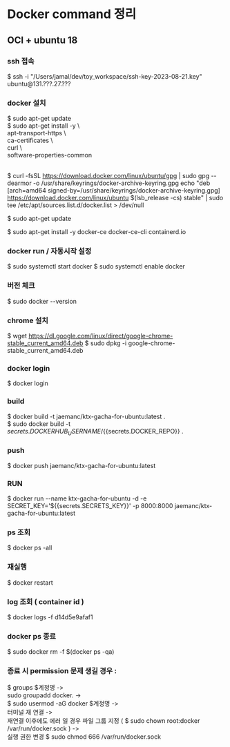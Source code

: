 # Docker command 정리

## OCI + ubuntu 18

###  ssh 접속 
$ ssh -i "/Users/jamal/dev/toy_workspace/ssh-key-2023-08-21.key" ubuntu@131.???.27.???


### docker 설치
$ sudo apt-get update <br>
$ sudo apt-get install -y \ <br>
    apt-transport-https \ <br>
    ca-certificates \ <br>
    curl \ <br>
    software-properties-common <br><br>

$ curl -fsSL https://download.docker.com/linux/ubuntu/gpg | sudo gpg --dearmor -o /usr/share/keyrings/docker-archive-keyring.gpg
echo "deb [arch=amd64 signed-by=/usr/share/keyrings/docker-archive-keyring.gpg] https://download.docker.com/linux/ubuntu $(lsb_release -cs) stable" | sudo tee /etc/apt/sources.list.d/docker.list > /dev/null

$ sudo apt-get update

$ sudo apt-get install -y docker-ce docker-ce-cli containerd.io


### docker run / 자동시작 설정
$ sudo systemctl start docker
$ sudo systemctl enable docker


### 버전 체크 
$ sudo docker --version



### chrome 설치
$ wget https://dl.google.com/linux/direct/google-chrome-stable_current_amd64.deb
$ sudo dpkg -i google-chrome-stable_current_amd64.deb


### docker login
$ docker login 


### build
$ docker build -t jaemanc/ktx-gacha-for-ubuntu:latest . <br>
$ sudo docker build -t ${{ secrets.DOCKERHUB_USERNAME }}/${{secrets.DOCKER_REPO}} .

### push
$ docker push jaemanc/ktx-gacha-for-ubuntu:latest

### RUN 
$ docker run --name ktx-gacha-for-ubuntu -d -e SECRET_KEY='${{secrets.SECRETS_KEY}}' -p 8000:8000 jaemanc/ktx-gacha-for-ubuntu:latest

### ps 조회
$ docker ps -all

### 재실행 
$ docker restart 

### log 조회 ( container id )
$ docker logs -f d14d5e9afaf1

### docker ps 종료 
$ sudo docker rm -f $(docker ps -qa)

### 종료 시 permission 문제 생길 경우 : 
$ groups $계정명 -> <br>  sudo groupadd docker. -> 
<br> $ sudo usermod -aG docker $계정명 -> 
<br> 터미널 재 연결 -> 
<br> 재연결 이후에도 에러 일 경우 파일 그룹 지정 ( $ sudo chown root:docker /var/run/docker.sock ) -> 
<br> 실행 권한 변경 $ sudo chmod 666 /var/run/docker.sock










